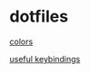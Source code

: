 # dotfiles
[colors](https://github.com/tmux/tmux/wiki/FAQ#how-do-i-use-a-256-colour-terminal)

[useful keybindings](https://github.com/nvim-lua/kickstart.nvim/blob/master/init.lua)
